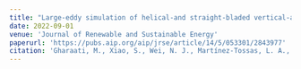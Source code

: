 ```yaml
---
title: "Large-eddy simulation of helical-and straight-bladed vertical-axis wind turbines in boundary layer turbulence"
date: 2022-09-01
venue: 'Journal of Renewable and Sustainable Energy'
paperurl: 'https://pubs.aip.org/aip/jrse/article/14/5/053301/2843977'
citation: 'Gharaati, M., Xiao, S., Wei, N. J., Martínez-Tossas, L. A., Dabiri, J. O., & Yang, D. (2022). Large-eddy simulation of helical-and straight-bladed vertical-axis wind turbines in boundary layer turbulence. Journal of Renewable and Sustainable Energy, 14(5).'
---
```

